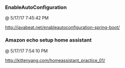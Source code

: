 ﻿

### EnableAutoConfiguration
@ 5/17/17 7:45:42 PM

http://javabeat.net/enableautoconfiguration-spring-boot/



### Amazon echo setup home assistant
@ 5/17/17 7:54:10 PM

http://kittenyang.com/homeassistant_practice_01/

